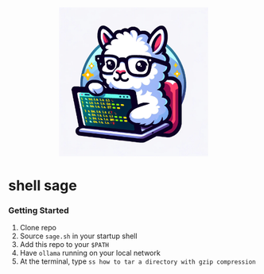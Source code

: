 <div align="center">
  <img src="logo.jpg" width="300" />
</div>

# shell sage

### Getting Started

1. Clone repo
2. Source `sage.sh` in your startup shell
3. Add this repo to your `$PATH`
4. Have `ollama` running on your local network
5. At the terminal, type `ss how to tar a directory with gzip compression`
